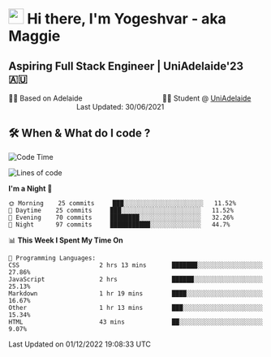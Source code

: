 <h1><img src="https://emojis.slackmojis.com/emojis/images/1531849430/4246/blob-sunglasses.gif?1531849430" width="30"/> Hi there, I'm Yogeshvar - aka Maggie</h1>

## Aspiring Full Stack Engineer | UniAdelaide'23 🇦🇺  
🏂🏻  Based on Adelaide &nbsp;&nbsp;&nbsp;&nbsp;&nbsp;&nbsp;&nbsp;&nbsp;&nbsp;&nbsp;&nbsp;&nbsp;&nbsp;&nbsp;&nbsp;&nbsp;&nbsp;&nbsp;&nbsp;&nbsp;&nbsp;&nbsp;&nbsp;&nbsp;&nbsp;&nbsp;&nbsp;&nbsp;&nbsp;&nbsp;&nbsp;&nbsp;&nbsp;&nbsp;&nbsp;&nbsp;&nbsp;&nbsp;&nbsp;👨‍💻 Student @ [UniAdelaide](https://www.adelaide.edu.au)   &nbsp;&nbsp;&nbsp;&nbsp;&nbsp;&nbsp;&nbsp;&nbsp;&nbsp;&nbsp;&nbsp;&nbsp;&nbsp;&nbsp;&nbsp;&nbsp;&nbsp;&nbsp;&nbsp;&nbsp;&nbsp;&nbsp;&nbsp;&nbsp;&nbsp;&nbsp;&nbsp;&nbsp;&nbsp;&nbsp;&nbsp;&nbsp; &nbsp;Last Updated: 30/06/2021

## 🛠 When & What do I code ?  

<!--START_SECTION:waka-->
![Code Time](http://img.shields.io/badge/Code%20Time-1%2C852%20hrs%2031%20mins-blue)

![Lines of code](https://img.shields.io/badge/From%20Hello%20World%20I%27ve%20Written-2%20Million%20lines%20of%20code-blue)

**I'm a Night 🦉** 

```text
🌞 Morning    25 commits     ███░░░░░░░░░░░░░░░░░░░░░░   11.52% 
🌆 Daytime    25 commits     ███░░░░░░░░░░░░░░░░░░░░░░   11.52% 
🌃 Evening    70 commits     ████████░░░░░░░░░░░░░░░░░   32.26% 
🌙 Night      97 commits     ███████████░░░░░░░░░░░░░░   44.7%

```


📊 **This Week I Spent My Time On** 

```text
💬 Programming Languages: 
CSS                      2 hrs 13 mins       ███████░░░░░░░░░░░░░░░░░░   27.86% 
JavaScript               2 hrs               ██████░░░░░░░░░░░░░░░░░░░   25.13% 
Markdown                 1 hr 19 mins        ████░░░░░░░░░░░░░░░░░░░░░   16.67% 
Other                    1 hr 13 mins        ███░░░░░░░░░░░░░░░░░░░░░░   15.34% 
HTML                     43 mins             ██░░░░░░░░░░░░░░░░░░░░░░░   9.07%

```


 Last Updated on 01/12/2022 19:08:33 UTC
<!--END_SECTION:waka-->
